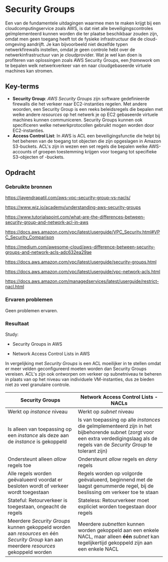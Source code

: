 # Security Groups

Een van de fundamentele uitdagingen waarmee men te maken krijgt bij een cloudcomputingservice zoals AWS, is dat niet alle beveiligingscontroles geïmplementeerd kunnen worden die ter plaatse beschikbaar zouden zijn, omdat men geen toegang heeft tot de fysieke infrastructuur die de cloud-omgeving aandrijft. Je kan bijvoorbeeld niet dezelfde typen netwerkfirewalls instellen, omdat je geen controle hebt over de netwerkinfrastructuur van je cloudprovider. Wat je wel kan doen is profiteren van oplossingen zoals AWS Security Groups, een _framework_ om te bepalen welk netwerkverkeer van en naar cloudgebaseerde virtuele machines kan stromen.

## Key-terms

- **Security Group**: _AWS Security Groups_ zijn software gedefinieerde firewalls die het verkeer naar EC2-instanties regelen. Met andere woorden, een Security Group is een reeks beleidsregels die bepalen met welke andere _resources_ op het netwerk je op EC2 gebaseerde virtuele machines kunnen communiceren. Security Groups kunnen ook specificeren welke netwerkprotocollen gebruikt mogen worden door EC2-instanties.
- **Access Control List**: In AWS is ACL een beveiligingsfunctie die helpt bij het beheren van de toegang tot objecten die zijn opgeslagen in Amazon S3-buckets. ACL's zijn in wezen een set regels die bepalen welke AWS-accounts of groepen toestemming krijgen voor toegang tot specifieke S3-objecten of -buckets.

## Opdracht
### Gebruikte bronnen

https://jayendrapatil.com/aws-vpc-security-group-vs-nacls/

https://www.wiz.io/academy/understanding-aws-security-groups



https://www.tutorialspoint.com/what-are-the-differences-between-security-group-and-network-acl-in-aws

https://docs.aws.amazon.com/vpc/latest/userguide/VPC_Security.html#VPC_Security_Comparison

https://medium.com/awesome-cloud/aws-difference-between-security-groups-and-network-acls-adc632ea29ae

https://docs.aws.amazon.com/vpc/latest/userguide/security-groups.html

https://docs.aws.amazon.com/vpc/latest/userguide/vpc-network-acls.html

https://docs.aws.amazon.com/managedservices/latest/userguide/restrict-nacl.html

### Ervaren problemen
Geen problemen ervaren.

### Resultaat

Study:
- Security Groups in AWS




- Network Access Control Lists in AWS

In vergelijking met _Security Groups_ is een ACL moeilijker in te stellen omdat er meer velden geconfigureerd moeten worden dan Security Groups vereisen. ACL's zijn ook ontworpen om verkeer op subnetniveau te beheren in plaats van op het niveau van individuele VM-instanties, dus ze bieden niet zo veel granulaire controle.


| Security Groups | Network Access Control Lists - NACLs |
| --------------- | ------------------------------------ |
| Werkt op _instance_ niveau | Werkt op _subnet_ niveau |
| Is alleen van toepassing op een _instance_ als deze aan de _instance_ is gekoppeld | Is van toepassing op alle _instances_ die geïmplementeerd zijn in het bijbehorende subnet (zorgt voor een extra verdedigingslaag als de regels van de _Security Group_ te tolerant zijn) |
| Ondersteunt alleen _allow_ regels toe | Ondersteunt _allow_ regels  en _deny_ regels |
| Alle regels worden geëvalueerd voordat er besloten wordt of verkeer wordt toegestaan | Regels worden op volgorde geëvalueerd, beginnend met de laagst genummerde regel, bij de beslissing om verkeer toe te staan |
| Stateful: Retourverkeer is toegestaan, ongeacht de regels | Stateless: Retourverkeer moet expliciet worden toegestaan door regels |
| Meerdere _Security Groups_ kunnen gekoppeld worden aan _resources_ en één _Security Group_ kan aan meerdere _resources_ gekoppeld worden | Meerdere _subnetten_ kunnen worden gekoppeld aan een enkele NACL, maar alleen **één** _subnet_ kan tegelijkertijd gekoppeld zijn aan een enkele NACL |

